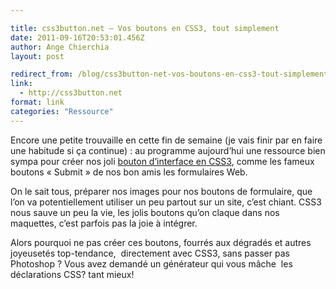 ```yaml
---

title: css3button.net – Vos boutons en CSS3, tout simplement
date: 2011-09-16T20:53:01.456Z
author: Ange Chierchia
layout: post

redirect_from: /blog/css3button-net-vos-boutons-en-css3-tout-simplement/
link:
  - http://css3button.net
format: link
categories: "Ressource"
---
```

Encore une petite trouvaille en cette fin de semaine (je vais finir par en faire une habitude si ça continue) : au programme aujourd&rsquo;hui une ressource bien sympa pour créer nos joli <a href="http://css3button.net" target="_blank">bouton d&rsquo;interface en CSS3</a>, comme les fameux boutons &laquo;&nbsp;Submit&nbsp;&raquo; de nos bon amis les formulaires Web.

On le sait tous, préparer nos images pour nos boutons de formulaire, que l&rsquo;on va potentiellement utiliser un peu partout sur un site, c&rsquo;est chiant. CSS3 nous sauve un peu la vie, les jolis boutons qu&rsquo;on claque dans nos maquettes, c&rsquo;est parfois pas la joie à intégrer.

Alors pourquoi ne pas créer ces boutons, fourrés aux dégradés et autres joyeusetés top-tendance,  directement avec CSS3, sans passer pas Photoshop ? Vous avez demandé un générateur qui vous mâche  les déclarations CSS? tant mieux!